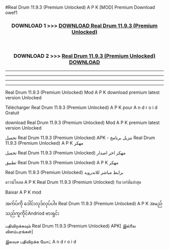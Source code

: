 #Real Drum  11.9.3 (Premium Unlocked) A P K [MOD] Premium Download owef1



<div align="center">

<h3>DOWNLOAD 1 >>> <a href="https://teeasianyam.web.app?sq=Real Drum  11.9.3 (Premium Unlocked)">DOWNLOAD Real Drum  11.9.3 (Premium Unlocked) </a></h3><br>

<h3>DOWNLOAD 2 >>> <a href="https://teeasianyam.web.app?sq=Real Drum  11.9.3 (Premium Unlocked) ">Real Drum  11.9.3 (Premium Unlocked)  DOWNLOAD </a></h3>

</div>


----------------------------------------------------------

----------------------------------------------------------

----------------------------------------------------------

----------------------------------------------------------


Real Drum  11.9.3 (Premium Unlocked)  Mod A P K download premium latest version Unlocked

Télécharger Real Drum  11.9.3 (Premium Unlocked)  A P K pour A n d r o i d Gratuit

download Real Drum  11.9.3 (Premium Unlocked)  Mod A P K premium latest version Unlocked

تحميل Real Drum  11.9.3 (Premium Unlocked)  APK - تنزيل برنامج Real Drum  11.9.3 (Premium Unlocked)  A P K مهكر

تحميل Real Drum  11.9.3 (Premium Unlocked)  مهكر اخر اصدار

تطبيق Real Drum  11.9.3 (Premium Unlocked)  A P K مهكر

Real Drum  11.9.3 (Premium Unlocked)  برابط مباشر للاندرويد

ดาวน์โหลด A P K Real Drum  11.9.3 (Premium Unlocked)  รับเวอร์ชันล่าสุด

Baixar A P K mod

အက်ပ်ကို ဒေါင်းလုဒ်လုပ်ပါ။ Real Drum  11.9.3 (Premium Unlocked)  A P K အမည်သည်ကူကိုင်Andriod ဗားရှင်း

பதிவிறக்கவும் Real Drum  11.9.3 (Premium Unlocked)  APK[ இல்லை விளம்பரங்கள்] 
 
இலவச பதிவிறக்க மோட் A n d r o i d



